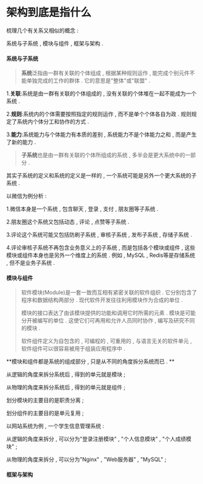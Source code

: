# 架构到底是指什么

梳理几个有关系又相似的概念 :

系统与子系统 , 模块与组件 , 框架与架构 .

#### 系统与子系统

> **系统**泛指由一群有关联的个体组成 , 根据某种规则运作 , 能完成个别元件不能单独完成的工作的群体 . 它的意思是"整体"或"联盟" .

1.**关联**:系统是由一群有关联的个体组成的 , 没有关联的个体堆在一起不能成为一个系统 .

2.**规则**:系统内的个体需要按照指定的规则运作 , 而不是单个个体各自为政 . 规则规定了系统内个体分工和协作的方式 .

3.**能力**:系统能力与个体能力有本质的差别 , 系统能力不是个体能力之和 , 而是产生了新的能力 .

> **子系统**也是由一群有关联的个体所组成的系统 , 多半会是更大系统中的一部分 .

其实子系统的定义和系统的定义是一样的 , 一个系统可能是另外一个更大系统的子系统 .

以微信为例分析 :

1.微信本身是一个系统 , 包含聊天 , 登录 , 支付 , 朋友圈等子系统 .

2.朋友圈这个系统又包括动态 , 评论 , 点赞等子系统 .

3.评论这个系统可能又包括防刷子系统 , 审核子系统 , 发布子系统 , 存储子系统 .

4.评论审核子系统不再包含业务意义上的子系统 , 而是包括各个模块或组件 , 这些模块或组件本身也是另外一个维度上的系统 . 例如 , MySQL , Redis等是存储系统 , 但不是业务子系统 .

#### 模块与组件

> 软件模块\(Module\)是一套一致而互相有紧密关联的软件组织 . 它分别包含了程序和数据结构两部分 . 现代软件开发往往利用模块作为合成的单位 .
>
> 模块的接口表达了由该模块提供的功能和调用它时所需的元素 . 模块是可能分开被编写的单位 . 这使它们可再用和允许人员同时协作 , 编写及研究不同的模块 .
>
> 软件组件定义为自包含的 , 可编程的 , 可重用的 , 与语言无关的软件单元 , 软件组件可以很容易被用于组装应用程序中 .

**模块和组件都是系统的组成部分 , 只是从不同的角度拆分系统而已 . **

从逻辑的角度来拆分系统后 , 得到的单元就是模块 ;

从物理的角度来拆分系统后 , 得到的单元就是组件 ; 

划分模块的主要目的是职责分离 ; 

划分组件的主要目的是单元复用 ; 

以网站系统为例 , 一个学生信息管理系统 : 

从逻辑的角度来拆分 , 可以分为"登录注册模块" , "个人信息模块" , "个人成绩模块" ; 

从物理的角度来拆分 , 可以分为"Nginx" , "Web服务器" , "MySQL" ;  

#### 框架与架构




